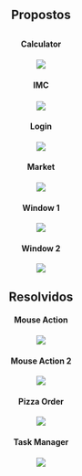 <section align=center style=padding-block-end: 1.25rem;>
  <h2>Propostos<h2>
    <h4>Calculator<h4>
      <img src="Prints/Calculator.png">
    <h4>IMC<h4>
      <img src="Prints/IMC.png">
    <h4>Login</h4>
      <img src="Prints/Login.png">
    <h4>Market</h4>
      <img src="Prints/Market.png">
    <h4>Window 1</h4>
      <img src="Prints/Window1Colors.png">
    <h4>Window 2</h4>
      <img src="Prints/Window2ChoiceColors.png">
</section>

<section align=center>
  <h2>Resolvidos</h2>
    <h4>Mouse Action</h4>
      <img src="Prints/MouseAction.png">
    <h4>Mouse Action 2</h4>
      <img src="Prints/MouseAction2.png">
    <h4>Pizza Order</h4>
      <img src="Prints/PizzaOrder.png">
    <h4>Task Manager</h4>
      <img src="Prints/TaskManager.png">
</section>
